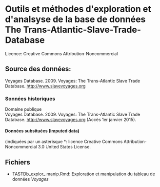 # Outils et méthodes d'exploration et d'analsyse de la base de données The Trans-Atlantic-Slave-Trade-Database 

Licence: Creative Commons Attribution-Noncommercial 

## Source des données: 
Voyages Database. 2009. Voyages: The Trans-Atlantic Slave Trade Database. http://www.slavevoyages.org 

### Sonnées historiques
Domaine publique 	
Voyages Database. 2009. Voyages: The Trans-Atlantic Slave Trade Database. http://www.slavevoyages.org (Accès 1er janvier 2015).

#### Données subsituées (Imputed data)
(indiquées par un asterisque *:  licence Creative Commons Attribution-Noncommercial 3.0 United States License.


## Fichiers
* TASTDb_explor_ manip.Rmd: Exploration et manipulation du tableau de données *Voyages*
